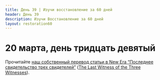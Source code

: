 ```yaml
---
title: Дeнь 39 | Изучи восстановление за 60 дней
header: День 39
description: Изучи Восстановление за 60 дней
layout: restoration60
---
```


# 20 марта, день тридцать девятый

Прочитайте [наш собственный перевод статьи в New Era “Последнее свидетельство трех свидетелей”](/restoration60/articles/three_witnesses) ([The Last Witness of the Three Witnesses](https://www.churchofjesuschrist.org/study/new-era/2020/01/the-last-witness-of-the-three-witnesses?lang=eng)).